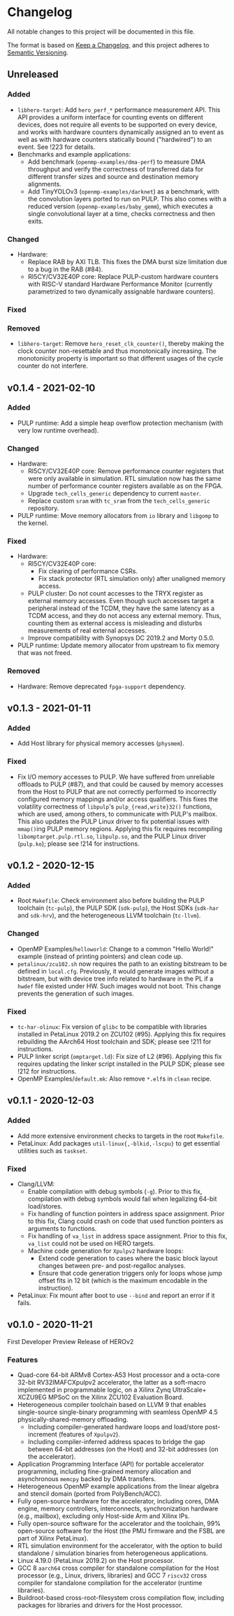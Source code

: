 # Changelog
All notable changes to this project will be documented in this file.

The format is based on [Keep a Changelog](https://keepachangelog.com/en/1.0.0/),
and this project adheres to [Semantic Versioning](https://semver.org/spec/v2.0.0.html).


## Unreleased

### Added
- `libhero-target`: Add `hero_perf_*` performance measurement API.  This API provides a uniform
  interface for counting events on different devices, does not require all events to be supported on
  every device, and works with hardware counters dynamically assigned an to event as well as with
  hardware counters statically bound ("hardwired") to an event.  See !223 for details.
- Benchmarks and example applications:
  - Add benchmark (`openmp-examples/dma-perf`) to measure DMA throughput and verify the correctness
    of transferred data for different transfer sizes and source and destination memory alignments.
  - Add TinyYOLOv3 (`openmp-examples/darknet`) as a benchmark, with the convolution layers ported to
    run on PULP.  This also comes with a reduced version (`openmp-examples/baby_gemm`), which
    executes a single convolutional layer at a time, checks correctness and then exits.

### Changed
- Hardware:
  - Replace RAB by AXI TLB.  This fixes the DMA burst size limitation due to a bug in the RAB (#84).
  - RI5CY/CV32E40P core: Replace PULP-custom hardware counters with RISC-V standard Hardware
    Performance Monitor (currently parametrized to two dynamically assignable hardware counters).

### Fixed

### Removed
- `libhero-target`: Remove `hero_reset_clk_counter()`, thereby making the clock counter
  non-resettable and thus monotonically increasing.  The monotonicity property is important so that
  different usages of the cycle counter do not interfere.

## v0.1.4 - 2021-02-10

### Added
- PULP runtime: Add a simple heap overflow protection mechanism (with very low runtime overhead).

### Changed
- Hardware:
  - RI5CY/CV32E40P core: Remove performance counter registers that were only available in
    simulation.  RTL simulation now has the same number of performance counter registers available
    as on the FPGA.
  - Upgrade `tech_cells_generic` dependency to current `master`.
  - Replace custom `sram` with `tc_sram` from the `tech_cells_generic` repository.
- PULP runtime: Move memory allocators from `io` library and `libgomp` to the kernel.

### Fixed
- Hardware:
  - RI5CY/CV32E40P core:
    - Fix clearing of performance CSRs.
    - Fix stack protector (RTL simulation only) after unaligned memory access.
  - PULP cluster: Do not count accesses to the TRYX register as external memory accesses.  Even
    though such accesses target a peripheral instead of the TCDM, they have the same latency as a
    TCDM access, and they do not access any external memory.  Thus, counting them as external
    access is misleading and disturbs measurements of real external accesses.
  - Improve compatibility with Synopsys DC 2019.2 and Morty 0.5.0.
- PULP runtime: Update memory allocator from upstream to fix memory that was not freed.

### Removed
- Hardware: Remove deprecated `fpga-support` dependency.


## v0.1.3 - 2021-01-11

### Added
- Add Host library for physical memory accesses (`physmem`).

### Fixed
- Fix I/O memory accesses to PULP.  We have suffered from unreliable offloads to PULP (#87), and
  that could be caused by memory accesses from the Host to PULP that are not correctly performed to
  incorrectly configured memory mappings and/or access qualifiers.  This fixes the volatility
  correctness of `libpulp`'s `pulp_{read,write}32()` functions, which are used, among others, to
  communicate with PULP's mailbox.  This also updates the PULP Linux driver to fix potential issues
  with `mmap()`ing PULP memory regions.  Applying this fix requires recompiling
  `libomptarget.pulp.rtl.so`, `libpulp.so`, and the PULP Linux driver (`pulp.ko`); please see !214
  for instructions.


## v0.1.2 - 2020-12-15

### Added
- Root `Makefile`: Check environment also before building the PULP toolchain (`tc-pulp`), the PULP
  SDK (`sdk-pulp`), the Host SDKs (`sdk-har` and `sdk-hrv`), and the heterogeneous LLVM toolchain
  (`tc-llvm`).

### Changed
- OpenMP Examples/`helloworld`: Change to a common "Hello World!" example (instead of printing
  pointers) and clean code up.
- `petalinux/zcu102.sh` now requires the path to an existing bitstream to be defined in `local.cfg`.
  Previously, it would generate images without a bitstream, but with device tree info related to
  hardware in the PL if a `hwdef` file existed under HW.  Such images would not boot.  This change
  prevents the generation of such images.

### Fixed
- `tc-har-olinux`: Fix version of `glibc` to be compatible with libraries installed in PetaLinux
  2019.2 on ZCU102 (#95).  Applying this fix requires rebuilding the AArch64 Host toolchain and SDK;
  please see !211 for instructions.
- PULP linker script (`omptarget.ld`): Fix size of L2 (#96).  Applying this fix requires updating
  the linker script installed in the PULP SDK; please see !212 for instructions.
- OpenMP Examples/`default.mk`: Also remove `*.elf`s in `clean` recipe.


## v0.1.1 - 2020-12-03

### Added
- Add more extensive environment checks to targets in the root `Makefile`.
- PetaLinux: Add packages `util-linux{,-blkid,-lscpu}` to get essential utilities such as `taskset`.

### Fixed
- Clang/LLVM:
  - Enable compilation with debug symbols (`-g`). Prior to this fix, compilation with debug symbols
    would fail when legalizing 64-bit load/stores.
  - Fix handling of function pointers in address space assignment.  Prior to this fix, Clang could
    crash on code that used function pointers as arguments to functions.
  - Fix handling of `va_list` in address space assignment. Prior to this fix, `va_list` could not be
    used on HERO targets.
  - Machine code generation for `Xpulpv2` hardware loops:
    - Extend code generation to cases where the basic block layout changes between pre- and
      post-regalloc analyses.
    - Ensure that code generation triggers only for loops whose jump offset fits in 12 bit (which is
      the maximum encodable in the instruction).
- PetaLinux: Fix mount after boot to use `--bind` and report an error if it fails.


## v0.1.0 - 2020-11-21

First Developer Preview Release of HEROv2

### Features
- Quad-core 64-bit ARMv8 Cortex-A53 Host processor and a octa-core 32-bit RV32IMAFCXpulpv2
  accelerator, the latter as a soft-macro implemented in programmable logic, on a Xilinx Zynq
  UltraScale+ XCZU9EG MPSoC on the Xilinx ZCU102 Evaluation Board.
- Heterogeneous compiler toolchain based on LLVM 9 that enables single-source single-binary
  programming with seamless OpenMP 4.5 physically-shared-memory offloading.
  - Including compiler-generated hardware loops and load/store post-increment (features of
    `Xpulpv2`).
  - Including compiler-inferred address spaces to bridge the gap between 64-bit addresses (on the
    Host) and 32-bit addresses (on the accelerator).
- Application Programming Interface (API) for portable accelerator programming, including
  fine-grained memory allocation and asynchronous `memcpy` backed by DMA transfers.
- Heterogeneous OpenMP example applications from the linear algebra and stencil domain (ported from
  PolyBench/ACC).
- Fully open-source hardware for the accelerator, including cores, DMA engine, memory controllers,
  interconnects, synchronization hardware (e.g., mailbox), excluding only Host-side Arm and Xilinx
  IPs.
- Fully open-source software for the accelerator and the toolchain, 99% open-source software for the
  Host (the PMU firmware and the FSBL are part of Xilinx PetaLinux).
- RTL simulation environment for the accelerator, with the option to build standalone / simulation
  binaries from heterogeneous applications.
- Linux 4.19.0 (PetaLinux 2019.2) on the Host processor.
- GCC 8 `aarch64` cross compiler for standalone compilation for the Host processor (e.g., Linux,
  drivers, libraries) and GCC 7 `riscv32` cross compiler for standalone compilation for the
  accelerator (runtime libraries).
- Buildroot-based cross-root-filesystem cross compilation flow, including packages for libraries and
  drivers for the Host processor.
